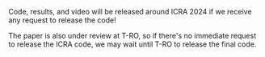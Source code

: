 Code, results, and video will be released around ICRA 2024 if we receive any request to release the code!

The paper is also under review at T-RO, so if there's no immediate request to release the ICRA code, we may wait until T-RO to release the final code.
